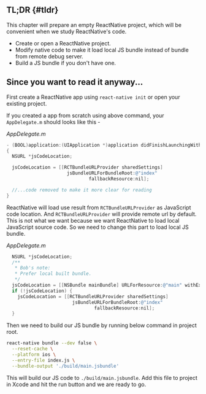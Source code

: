 ## TL;DR {#tldr}

This chapter will prepare an empty ReactNative project, which will be convenient when we study ReactNative's code.

* Create or open a ReactNative project.
* Modify native code to make it load local JS bundle instead of bundle from remote debug server.
* Build a JS bundle if you don't have one.

## Since you want to read it anyway...

First create a ReactNative app using `react-native init`  or open your existing project.

If you created a app from scratch using above command, your `AppDelegate.m` should looks like this -

_AppDelegate.m_

```objectivec
- (BOOL)application:(UIApplication *)application didFinishLaunchingWithOptions:(NSDictionary *)launchOptions
{
  NSURL *jsCodeLocation;

  jsCodeLocation = [[RCTBundleURLProvider sharedSettings] 
                      jsBundleURLForBundleRoot:@"index" 
                              fallbackResource:nil];

  //...code removed to make it more clear for reading
}
```

ReactNative will load use result from `RCTBundleURLProvider` as JavaScript code location. And `RCTBundleURLProvider` will provide remote url by default. This is not what we want because we want ReactNative to load local JavaScript source code. So we need to change this part to load local JS bundle.

_AppDelegate.m_

```objectivec
  NSURL *jsCodeLocation;
  /**
   * Bob's note:
   * Prefer local built bundle.
   */
  jsCodeLocation = [[NSBundle mainBundle] URLForResource:@"main" withExtension:@"jsbundle"];
  if (!jsCodeLocation) {
    jsCodeLocation = [[RCTBundleURLProvider sharedSettings] 
                        jsBundleURLForBundleRoot:@"index" 
                                fallbackResource:nil];
  }
```

Then we need to build our JS bundle by running below command in project root.

```bash
react-native bundle --dev false \
  --reset-cache \
  --platform ios \
  --entry-file index.js \
  --bundle-output './build/main.jsbundle'
```

This will build our JS code to `./build/main.jsbundle`. Add this file to project in Xcode and hit the run button and we are ready to go.


